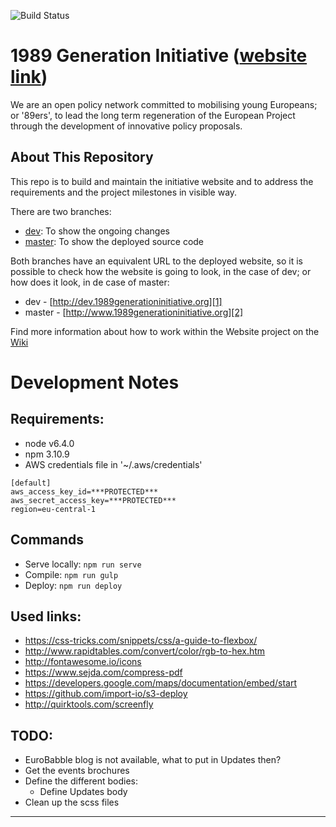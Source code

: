 ![Build Status][6]

1989 Generation Initiative ([website link][2])
==========================
We are an open policy network committed to mobilising young Europeans; or '89ers', to lead the long term regeneration of the European Project through the development of innovative policy proposals.

About This Repository
---------------------
This repo is to build and maintain the initiative website and to address the requirements and the project milestones in visible way.

There are two branches: 
- [dev][4]: To show the ongoing changes
- [master][3]: To show the deployed source code

Both branches have an equivalent URL to the deployed website, so it is possible to check how the website is going to look, in the case of dev; or how does it look, in de case of master:
- dev - [http://dev.1989generationinitiative.org][1]
- master - [http://www.1989generationinitiative.org][2]

Find more information about how to work within the Website project on the [Wiki][5]

Development Notes
=================

Requirements:
-------------
* node v6.4.0
* npm 3.10.9
* AWS credentials file in '~/.aws/credentials'
```
[default]
aws_access_key_id=***PROTECTED***
aws_secret_access_key=***PROTECTED***
region=eu-central-1

```

Commands
--------
* Serve locally: `npm run serve`
* Compile: `npm run gulp`
* Deploy: `npm run deploy`


Used links:
-----------
* https://css-tricks.com/snippets/css/a-guide-to-flexbox/
* http://www.rapidtables.com/convert/color/rgb-to-hex.htm
* http://fontawesome.io/icons
* https://www.sejda.com/compress-pdf
* https://developers.google.com/maps/documentation/embed/start
* https://github.com/import-io/s3-deploy
* http://quirktools.com/screenfly


TODO:
-----
* EuroBabble blog is not available, what to put in Updates then?
* Get the events brochures
* Define the different bodies:
    * Define Updates body
* Clean up the scss files

---
[1]: http://dev.1989generationinitiative.org
[2]: http://www.1989generationinitiative.org
[3]: https://github.com/ricard0javier/1989generationInitiative.org
[4]: https://github.com/ricard0javier/1989generationInitiative.org/tree/dev
[5]: https://github.com/ricard0javier/1989generationInitiative.org/wiki
[6]: https://travis-ci.org/ricard0javier/1989generationInitiative.org.svg?branch=master
